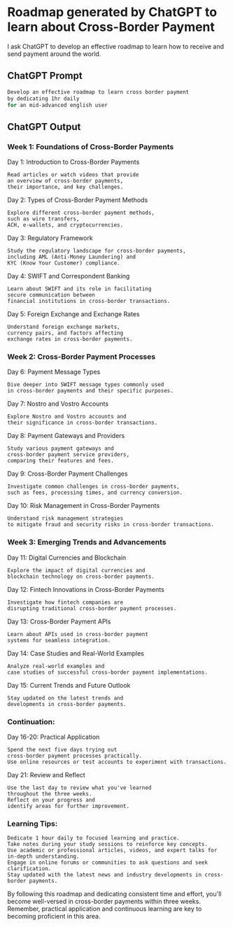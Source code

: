 # Roadmap generated by ChatGPT to learn about Cross-Border Payment

I ask ChatGPT to develop an effective roadmap to learn how to receive and send payment around the world.

## ChatGPT Prompt

```bash
Develop an effective roadmap to learn cross border payment
by dedicating 1hr daily 
for an mid-advanced english user
```

## ChatGPT Output

### Week 1: Foundations of Cross-Border Payments

Day 1: Introduction to Cross-Border Payments

    Read articles or watch videos that provide 
    an overview of cross-border payments, 
    their importance, and key challenges.

Day 2: Types of Cross-Border Payment Methods

    Explore different cross-border payment methods, 
    such as wire transfers,
    ACH, e-wallets, and cryptocurrencies.

Day 3: Regulatory Framework

    Study the regulatory landscape for cross-border payments,
    including AML (Anti-Money Laundering) and 
    KYC (Know Your Customer) compliance.

Day 4: SWIFT and Correspondent Banking

    Learn about SWIFT and its role in facilitating 
    secure communication between 
    financial institutions in cross-border transactions.

Day 5: Foreign Exchange and Exchange Rates

    Understand foreign exchange markets, 
    currency pairs, and factors affecting 
    exchange rates in cross-border payments.

### Week 2: Cross-Border Payment Processes

Day 6: Payment Message Types

    Dive deeper into SWIFT message types commonly used 
    in cross-border payments and their specific purposes.

Day 7: Nostro and Vostro Accounts

    Explore Nostro and Vostro accounts and 
    their significance in cross-border transactions.

Day 8: Payment Gateways and Providers

    Study various payment gateways and 
    cross-border payment service providers, 
    comparing their features and fees.

Day 9: Cross-Border Payment Challenges

    Investigate common challenges in cross-border payments, 
    such as fees, processing times, and currency conversion.

Day 10: Risk Management in Cross-Border Payments

    Understand risk management strategies 
    to mitigate fraud and security risks in cross-border transactions.

### Week 3: Emerging Trends and Advancements

Day 11: Digital Currencies and Blockchain

    Explore the impact of digital currencies and
    blockchain technology on cross-border payments.

Day 12: Fintech Innovations in Cross-Border Payments

    Investigate how fintech companies are 
    disrupting traditional cross-border payment processes.

Day 13: Cross-Border Payment APIs

    Learn about APIs used in cross-border payment
    systems for seamless integration.

Day 14: Case Studies and Real-World Examples

    Analyze real-world examples and 
    case studies of successful cross-border payment implementations.

Day 15: Current Trends and Future Outlook

    Stay updated on the latest trends and 
    developments in cross-border payments.

### Continuation:

Day 16-20: Practical Application

    Spend the next five days trying out 
    cross-border payment processes practically. 
    Use online resources or test accounts to experiment with transactions.

Day 21: Review and Reflect

    Use the last day to review what you've learned
    throughout the three weeks. 
    Reflect on your progress and 
    identify areas for further improvement.

### Learning Tips:

    Dedicate 1 hour daily to focused learning and practice.
    Take notes during your study sessions to reinforce key concepts.
    Use academic or professional articles, videos, and expert talks for in-depth understanding.
    Engage in online forums or communities to ask questions and seek clarification.
    Stay updated with the latest news and industry developments in cross-border payments.

By following this roadmap and dedicating consistent time and effort, you'll become well-versed in cross-border payments within three weeks. Remember, practical application and continuous learning are key to becoming proficient in this area.